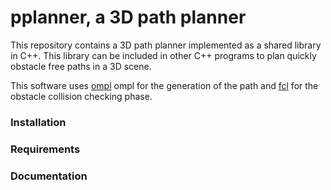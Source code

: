 # pplanner, a 3D path planner
This repository contains a 3D path planner implemented as a shared library in C++. This library can be included in other C++ programs to plan quickly obstacle free paths in a 3D scene.

This software uses [ompl](https://ompl.kavrakilab.org/)  ompl for the generation of the path and  [fcl](https://github.com/flexible-collision-library/fcl)  for the obstacle collision checking phase. 

### Installation 
### Requirements
### Documentation
 





